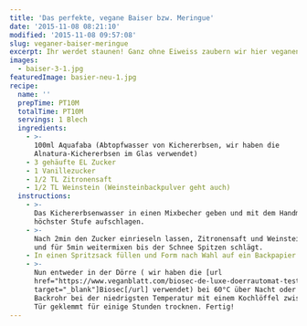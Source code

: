 ```yaml
---
title: 'Das perfekte, vegane Baiser bzw. Meringue'
date: '2015-11-08 08:21:10'
modified: '2015-11-08 09:57:08'
slug: veganer-baiser-meringue
excerpt: Ihr werdet staunen! Ganz ohne Eiweiss zaubern wir hier veganen Baiser.
images:
  - baiser-3-1.jpg
featuredImage: basier-neu-1.jpg
recipe:
  name: ''
  prepTime: PT10M
  totalTime: PT10M
  servings: 1 Blech
  ingredients:
    - >-
      100ml Aquafaba (Abtopfwasser von Kichererbsen, wir haben die
      Alnatura-Kichererbsen im Glas verwendet)
    - 3 gehäufte EL Zucker
    - 1 Vanillezucker
    - 1/2 TL Zitronensaft
    - 1/2 TL Weinstein (Weinsteinbackpulver geht auch)
  instructions:
    - >-
      Das Kichererbsenwasser in einen Mixbecher geben und mit dem Handmixer auf
      höchster Stufe aufschlagen.
    - >-
      Nach 2min den Zucker einrieseln lassen, Zitronensaft und Weinstein zugeben
      und für 5min weitermixen bis der Schnee Spitzen schlägt.
    - In einen Spritzsack füllen und Form nach Wahl auf ein Backpapier spritzen.
    - >-
      Nun entweder in der Dörre ( wir haben die [url
      href="https://www.veganblatt.com/biosec-de-luxe-doerrautomat-test"
      target="_blank"]Biosec[/url] verwendet) bei 60°C über Nacht oder im
      Backrohr bei der niedrigsten Temperatur mit einem Kochlöffel zwischen die
      Tür geklemmt für einige Stunden trocknen. Fertig!
---
```


[<!-- Image removed (no copyright): baiser-3-1-640x424.jpg -->](https://www.veganblatt.com/i/baiser-3-1.jpg)
